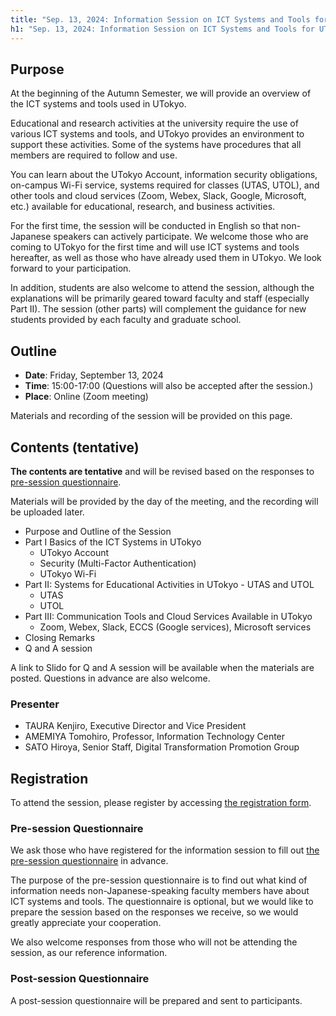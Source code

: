 ```yaml
---
title: "Sep. 13, 2024: Information Session on ICT Systems and Tools for UTokyo Members (Conducted in English)"
h1: "Sep. 13, 2024: Information Session on ICT Systems and Tools for UTokyo Members (Conducted in English)"
---
```


## Purpose
At the beginning of the Autumn Semester, we will provide an overview of the ICT systems and tools used in UTokyo.

Educational and research activities at the university require the use of various ICT systems and tools, and UTokyo provides an environment to support these activities. Some of the systems have procedures that all members are required to follow and use.

You can learn about the UTokyo Account, information security obligations, on-campus Wi-Fi service, systems required for classes (UTAS, UTOL), and other tools and cloud services (Zoom, Webex, Slack, Google, Microsoft, etc.) available for educational, research, and business activities.

For the first time, the session will be conducted in English so that non-Japanese speakers can actively participate. We welcome those who are coming to UTokyo for the first time and will use ICT systems and tools hereafter, as well as those who have already used them in UTokyo. We look forward to your participation.

In addition, students are also welcome to attend the session, although the explanations will be primarily geared toward faculty and staff (especially Part II). The session (other parts) will complement the guidance for new students provided by each faculty and graduate school.

## Outline
- **Date**: Friday, September 13, 2024
- **Time**: 15:00-17:00 (Questions will also be accepted after the session.)
- **Place**: Online (Zoom meeting)

Materials and recording of the session will be provided on this page.

## Contents (tentative)
**The contents are tentative** and will be revised based on the responses to [pre-session questionnaire]().

Materials will be provided by the day of the meeting, and the recording will be uploaded later.

- Purpose and Outline of the Session
- Part I Basics of the ICT Systems in UTokyo
   - UTokyo Account
   - Security (Multi-Factor Authentication)
   - UTokyo Wi-Fi
- Part II: Systems for Educational Activities in UTokyo - UTAS and UTOL
   - UTAS
   - UTOL
- Part III: Communication Tools and Cloud Services Available in UTokyo
   - Zoom, Webex, Slack, ECCS (Google services), Microsoft services
- Closing Remarks
- Q and A session

A link to Slido for Q and A session will be available when the materials are posted. Questions in advance are also welcome.

### Presenter
- TAURA Kenjiro, Executive Director and Vice President
- AMEMIYA Tomohiro, Professor, Information Technology Center
- SATO Hiroya, Senior Staff, Digital Transformation Promotion Group

## Registration
To attend the session, please register by accessing [the registration form]().

### Pre-session Questionnaire
We ask those who have registered for the information session to fill out [the pre-session questionnaire]() in advance.

The purpose of the pre-session questionnaire is to find out what kind of information needs non-Japanese-speaking faculty members have about ICT systems and tools. The questionnaire is optional, but we would like to prepare the session based on the responses we receive, so we would greatly appreciate your cooperation.

We also welcome responses from those who will not be attending the session, as our reference information.

### Post-session Questionnaire
A post-session questionnaire will be prepared and sent to participants.
